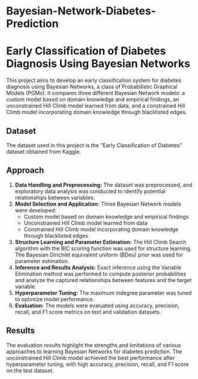 # Bayesian-Network-Diabetes-Prediction
# Early Classification of Diabetes Diagnosis Using Bayesian Networks

This project aims to develop an early classification system for diabetes diagnosis using Bayesian Networks, a class of Probabilistic Graphical Models (PGMs). It compares three different Bayesian Network models: a custom model based on domain knowledge and empirical findings, an unconstrained Hill Climb model learned from data, and a constrained Hill Climb model incorporating domain knowledge through blacklisted edges.

## Dataset

The dataset used in this project is the "Early Classification of Diabetes" dataset obtained from Kaggle. 

## Approach

1. **Data Handling and Preprocessing:** The dataset was preprocessed, and exploratory data analysis was conducted to identify potential relationships between variables.
2. **Model Selection and Application:** Three Bayesian Network models were developed:
   - Custom model based on domain knowledge and empirical findings
   - Unconstrained Hill Climb model learned from data
   - Constrained Hill Climb model incorporating domain knowledge through blacklisted edges
3. **Structure Learning and Parameter Estimation:** The Hill Climb Search algorithm with the BIC scoring function was used for structure learning. The Bayesian Dirichlet equivalent uniform (BDeu) prior was used for parameter estimation.
4. **Inference and Results Analysis:** Exact inference using the Variable Elimination method was performed to compute posterior probabilities and analyze the captured relationships between features and the target variable.
5. **Hyperparameter Tuning:** The maximum indegree parameter was tuned to optimize model performance.
6. **Evaluation:** The models were evaluated using accuracy, precision, recall, and F1 score metrics on test and validation datasets.


## Results

The evaluation results highlight the strengths and limitations of various approaches to learning Bayesian Networks for diabetes prediction. The unconstrained Hill Climb model achieved the best performance after hyperparameter tuning, with high accuracy, precision, recall, and F1 score on the test dataset.


